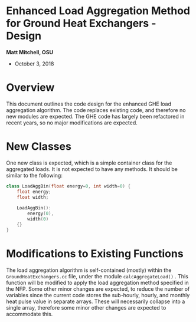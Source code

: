 Enhanced Load Aggregation Method for Ground Heat Exchangers - Design
==========================

**Matt Mitchell, OSU**

- October 3, 2018

# Overview #
This document outlines the code design for the enhanced GHE load aggregation algorithm. The code replaces existing code, and therefore no new modules are expected. The GHE code has largely been refactored in recent years, so no major modifications are expected.

# New Classes #

One new class is expected, which is a simple container class for the aggregated loads. It is not expected to have any methods. It should be similar to the following:

```c++
class LoadAggBin(float energy=0, int width=0) {
    float energy;
    float width;
    
    LoadAggBin():
    	energy(0),
    	width(0)
    {}
}
```



# Modifications to Existing Functions

The load aggregation algorithm is self-contained (mostly) within the ```GroundHeatExchangers.cc``` file, under the module ```calcAggregateLoad()``` . This function will be modified to apply the load aggregation method specified in the NFP. Some other minor changes are expected, to reduce the number of variables since the current code stores the sub-hourly, hourly, and monthly heat pulse value in separate arrays. These will necessarily collapse into a single array, therefore some minor other changes are expected to accommodate this.